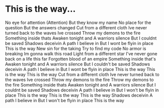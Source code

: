 # This is the way...
No eye for attention (Attention) But they know my name No place for the question But the answers changed Cut from a different cloth Ive never turned back to the waves Ive crossed
Throw my demons to the fire
Something inside thats
Awaken tonight and
A warriors silence
But I couldnt be saved
Shadows deceivin
A path I believe in
But I wont be flyin in place
This is the way
New sin for the taking 
Try to find my code 
No armor is breaking
Im gonna walk this road
Light from a different star
I've never gone back on a life this far
Forgotten blood of an empire 
Something inside that's
Awaken tonight and
A warriors silence
But I couldn't be saved
Shadows deceivin
A path I believe in
But I wont be flyin in place
This is the way
This is the way
This is the way
Cut from a different cloth
Ive never turned back to the waves Ive crossed
Throw my demons to the fire
Throw my demons to the fire
Something inside thats
Awaken tonight and
A warriors silence
But I couldnt be saved 
Shadows deceivin
A path I believe in
But I won't be flyin in place
This is the way
This is the way
This is the way
Shadows deceivin
A path I believe in
But I won't be flyin in place
This is the way


